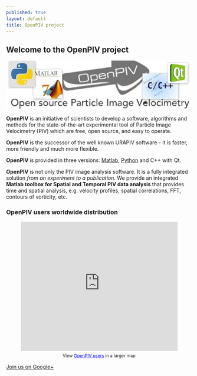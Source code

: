 ```yaml
---
published: true
layout: default
title: OpenPIV project
---
```


## Welcome to the OpenPIV project

![](/images/openpiv_header.png)



**OpenPIV** is an initiative of scientists to develop a software, algorithms and methods for the state-of-the-art experimental tool of Particle Image Velocimetry (PIV) which are free, open source, and easy to operate.


**OpenPIV** is the successor of the well known URAPIV software - it is faster, more friendly and much more flexible.

**OpenPIV** is provided in three versions: [Matlab], [Python] and C++ with Qt.


**OpenPIV** is not only the PIV image analysis software. It is a fully integrated solution *from an experiment to a publication*. We provide an integrated **Matlab toolbox for Spatial and Temporal PIV data analysis** that provides time and spatial analysis, e.g. velocity profiles, spatial correlations, FFT, contours of vorticity, etc. 



### OpenPIV users worldwide distribution

<html>
<center>
<iframe width="425" height="350" frameborder="0" scrolling="no" marginheight="0" marginwidth="0" src="https://maps.google.com/maps/ms?ie=UTF8&amp;oe=UTF8&amp;source=embed&amp;msa=0&amp;msid=207169972588554588833.00045824a18bf9a95094a&amp;t=h&amp;ll=5.615986,27.421875&amp;spn=153.235694,298.828125&amp;z=1&amp;output=embed"></iframe><br /><small>View <a href="https://maps.google.com/maps/ms?ie=UTF8&amp;oe=UTF8&amp;source=embed&amp;msa=0&amp;msid=207169972588554588833.00045824a18bf9a95094a&amp;t=h&amp;ll=5.615986,27.421875&amp;spn=153.235694,298.828125&amp;z=1" style="color:#0000FF;text-align:left">OpenPIV users</a> in a larger map</small>
</center>
</html>

<a href="https://plus.google.com/109825446414710739212" rel="publisher">Join us on Google+</a>

[Matlab]: http://www.openpiv.net/openpiv-matlab/
[Python]: http://www.openpiv.net/openpiv-python/
